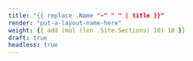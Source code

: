 ```yaml
---
title: "{{ replace .Name "-" " " | title }}"
render: "put-a-layout-name-here"
weight: {{ add (mul (len .Site.Sections) 10) 10 }}
draft: true
headless: true
---
```



